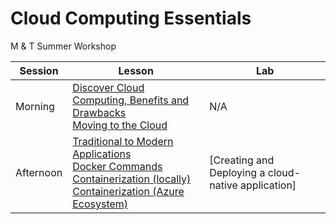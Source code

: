 # Cloud Computing Essentials

M & T Summer Workshop

| Session |	Lesson | Lab | 
| --- | --- | --- |
| Morning |	[Discover Cloud Computing, Benefits and Drawbacks](./IntroToCloud/01_intro-to-cloud.md) <br> [Moving to the Cloud](./IntroToCloud/02_intro-to-paas.md) | N/A |  
| Afternoon | [Traditional to Modern Applications](./TraditionalToModernContainerization/03_docker-intro.md) <br> [Docker Commands](TraditionalToModernContainerization/05_docker-commands.md) <br> [Containerization (locally)](TraditionalToModernContainerization/06_dockerfile.md) <br> [Containerization (Azure Ecosystem)](TraditionalToModernContainerization/09_containerized-apps.md)| [Creating and Deploying a cloud-native application] |  
